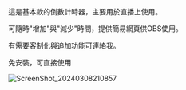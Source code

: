 這是基本款的倒數計時器，主要用於直播上使用。

可隨時"增加"與"減少"時間，提供簡易網頁供OBS使用。

有需要客制化與追加功能可連絡我。

免安裝，可直接使用

![ScreenShot_20240308210857](https://github.com/shiro-shio/countdown_timer/assets/67617035/202f9073-1de2-440c-a160-140692f6d850)
